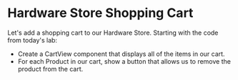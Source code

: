 # Hardware Store Shopping Cart

Let's add a shopping cart to our Hardware Store. Starting with the code from today's lab:

* Create a CartView component that displays all of the items in our cart.
* For each Product in our cart, show a button that allows us to remove the product from the cart.

